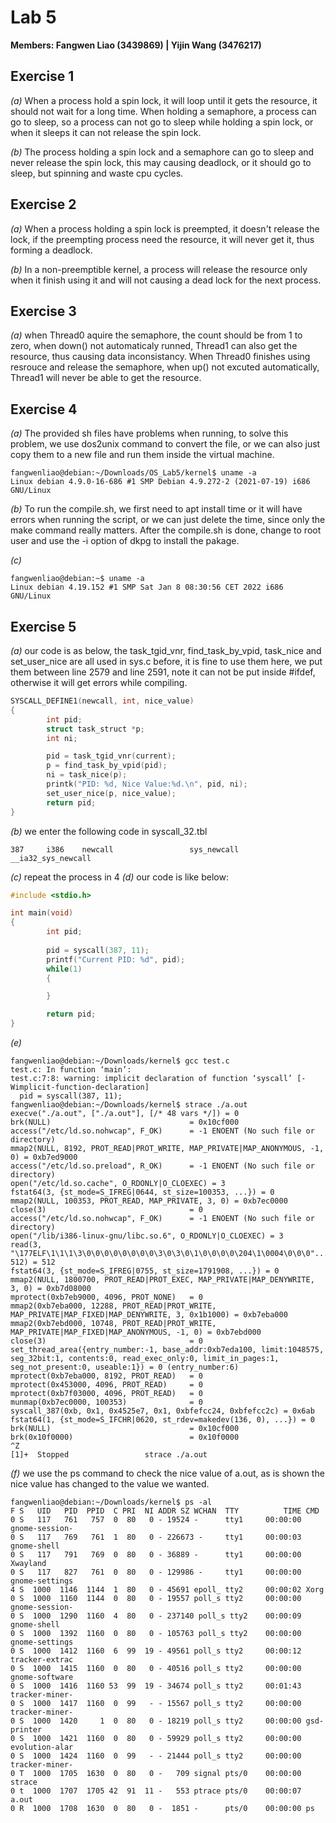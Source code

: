 # Lab 5

**Members: Fangwen Liao (3439869) | Yijin Wang (3476217)**

## Exercise 1
*(a)*
When a process hold a spin lock, it will loop until it gets the resource, it
should not wait for a long time. When holding a semaphore, a process can go to
sleep, so a process can not go to sleep while holding a spin lock, or when it
sleeps it can not release the spin lock.

*(b)*
The process holding a spin lock and a semaphore can go to sleep and never
release the spin lock, this may causing deadlock, or it should go to 
sleep, but spinning and waste cpu cycles.

## Exercise 2
*(a)*
When a process holding a spin lock is preempted, it doesn't release the lock,
if the preempting process need the resource, it will never get it, thus forming
a deadlock.

*(b)*
In a non-preemptible kernel, a process will release the resource only when it
finish using it and will not causing a dead lock for the next process.

## Exercise 3
*(a)*
when Thread0 aquire the semaphore, the count should be from 1 to zero, when
down() not automaticaly runned, Thread1 can also get the resource, thus causing
data inconsistancy.
When Thread0 finishes using resrouce and release the semaphore, when up() not
excuted automatically, Thread1 will never be able to get the resource.

## Exercise 4
*(a)*
The provided sh files have problems when running, to solve this problem, we use
dos2unix command to convert the file, or we
can also just copy them to a new file and run them inside the virtual machine.

```console
fangwenliao@debian:~/Downloads/OS_Lab5/kernel$ uname -a
Linux debian 4.9.0-16-686 #1 SMP Debian 4.9.272-2 (2021-07-19) i686 GNU/Linux
```
*(b)*
To run the compile.sh, we first need to apt install time or it will have errors
when running the script, or we can just delete the time, since only the make
command really matters. After the
compile.sh is done, change to root user and use the -i option of dkpg to install the
pakage.

*(c)*
```console
fangwenliao@debian:~$ uname -a
Linux debian 4.19.152 #1 SMP Sat Jan 8 08:30:56 CET 2022 i686 GNU/Linux
```

## Exercise 5
*(a)*
our code is as below, the task_tgid_vnr, find_task_by_vpid, task_nice and
set_user_nice are all used in sys.c before, it is fine to use them here, we put
them between line 2579 and line 2591, note it can not be put inside #ifdef,
otherwise it will get errors while compiling.
```c
SYSCALL_DEFINE1(newcall, int, nice_value)
{
        int pid;
        struct task_struct *p;
        int ni;

        pid = task_tgid_vnr(current);
        p = find_task_by_vpid(pid);
        ni = task_nice(p);
        printk("PID: %d, Nice Value:%d.\n", pid, ni);
        set_user_nice(p, nice_value);
        return pid;
}
```
*(b)*
we enter the following code in syscall_32.tbl
```
387     i386    newcall                 sys_newcall                     __ia32_sys_newcall
```
*(c)*
repeat the process in 4
*(d)*
our code is like below:
```c
#include <stdio.h>

int main(void)
{
        int pid;
        
        pid = syscall(387, 11);
        printf("Current PID: %d", pid);
        while(1)
        {

        }

        return pid;
}
```
*(e)*
```console
fangwenliao@debian:~/Downloads/kernel$ gcc test.c
test.c: In function ‘main’:
test.c:7:8: warning: implicit declaration of function ‘syscall’ [-Wimplicit-function-declaration]
  pid = syscall(387, 11);
fangwenliao@debian:~/Downloads/kernel$ strace ./a.out 
execve("./a.out", ["./a.out"], [/* 48 vars */]) = 0
brk(NULL)                               = 0x10cf000
access("/etc/ld.so.nohwcap", F_OK)      = -1 ENOENT (No such file or directory)
mmap2(NULL, 8192, PROT_READ|PROT_WRITE, MAP_PRIVATE|MAP_ANONYMOUS, -1, 0) = 0xb7ed9000
access("/etc/ld.so.preload", R_OK)      = -1 ENOENT (No such file or directory)
open("/etc/ld.so.cache", O_RDONLY|O_CLOEXEC) = 3
fstat64(3, {st_mode=S_IFREG|0644, st_size=100353, ...}) = 0
mmap2(NULL, 100353, PROT_READ, MAP_PRIVATE, 3, 0) = 0xb7ec0000
close(3)                                = 0
access("/etc/ld.so.nohwcap", F_OK)      = -1 ENOENT (No such file or directory)
open("/lib/i386-linux-gnu/libc.so.6", O_RDONLY|O_CLOEXEC) = 3
read(3, "\177ELF\1\1\1\3\0\0\0\0\0\0\0\0\3\0\3\0\1\0\0\0\0\204\1\0004\0\0\0"..., 512) = 512
fstat64(3, {st_mode=S_IFREG|0755, st_size=1791908, ...}) = 0
mmap2(NULL, 1800700, PROT_READ|PROT_EXEC, MAP_PRIVATE|MAP_DENYWRITE, 3, 0) = 0xb7d08000
mprotect(0xb7eb9000, 4096, PROT_NONE)   = 0
mmap2(0xb7eba000, 12288, PROT_READ|PROT_WRITE, MAP_PRIVATE|MAP_FIXED|MAP_DENYWRITE, 3, 0x1b1000) = 0xb7eba000
mmap2(0xb7ebd000, 10748, PROT_READ|PROT_WRITE, MAP_PRIVATE|MAP_FIXED|MAP_ANONYMOUS, -1, 0) = 0xb7ebd000
close(3)                                = 0
set_thread_area({entry_number:-1, base_addr:0xb7eda100, limit:1048575, seg_32bit:1, contents:0, read_exec_only:0, limit_in_pages:1, seg_not_present:0, useable:1}) = 0 (entry_number:6)
mprotect(0xb7eba000, 8192, PROT_READ)   = 0
mprotect(0x453000, 4096, PROT_READ)     = 0
mprotect(0xb7f03000, 4096, PROT_READ)   = 0
munmap(0xb7ec0000, 100353)              = 0
syscall_387(0xb, 0x1, 0x4525e7, 0x1, 0xbfefcc24, 0xbfefcc2c) = 0x6ab
fstat64(1, {st_mode=S_IFCHR|0620, st_rdev=makedev(136, 0), ...}) = 0
brk(NULL)                               = 0x10cf000
brk(0x10f0000)                          = 0x10f0000
^Z
[1]+  Stopped                 strace ./a.out
```
*(f)*
we use the ps command to check the nice value of a.out, as is shown the nice
value has changed to the value we wanted.
```console
fangwenliao@debian:~/Downloads/kernel$ ps -al
F S   UID   PID  PPID  C PRI  NI ADDR SZ WCHAN  TTY          TIME CMD
0 S   117   761   757  0  80   0 - 19524 -      tty1     00:00:00 gnome-session-
0 S   117   769   761  1  80   0 - 226673 -     tty1     00:00:03 gnome-shell
0 S   117   791   769  0  80   0 - 36889 -      tty1     00:00:00 Xwayland
0 S   117   827   761  0  80   0 - 129986 -     tty1     00:00:00 gnome-settings
4 S  1000  1146  1144  1  80   0 - 45691 epoll_ tty2     00:00:02 Xorg
0 S  1000  1160  1144  0  80   0 - 19557 poll_s tty2     00:00:00 gnome-session-
0 S  1000  1290  1160  4  80   0 - 237140 poll_s tty2    00:00:09 gnome-shell
0 S  1000  1392  1160  0  80   0 - 105763 poll_s tty2    00:00:00 gnome-settings
0 S  1000  1412  1160  6  99  19 - 49561 poll_s tty2     00:00:12 tracker-extrac
0 S  1000  1415  1160  0  80   0 - 40516 poll_s tty2     00:00:00 gnome-software
0 S  1000  1416  1160 53  99  19 - 34674 poll_s tty2     00:01:43 tracker-miner-
0 S  1000  1417  1160  0  99   - - 15567 poll_s tty2     00:00:00 tracker-miner-
0 S  1000  1420     1  0  80   0 - 18219 poll_s tty2     00:00:00 gsd-printer
0 S  1000  1421  1160  0  80   0 - 59929 poll_s tty2     00:00:00 evolution-alar
0 S  1000  1424  1160  0  99   - - 21444 poll_s tty2     00:00:00 tracker-miner-
0 T  1000  1705  1630  0  80   0 -   709 signal pts/0    00:00:00 strace
0 t  1000  1707  1705 42  91  11 -   553 ptrace pts/0    00:00:07 a.out
0 R  1000  1708  1630  0  80   0 -  1851 -      pts/0    00:00:00 ps
```

